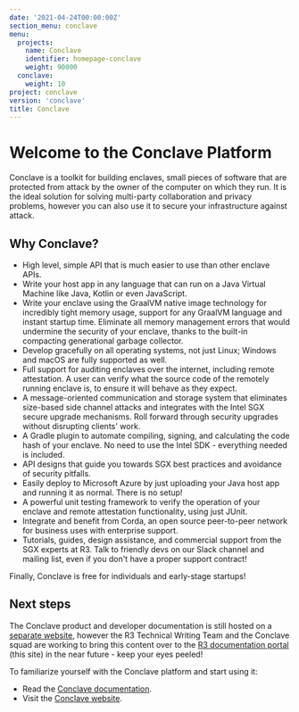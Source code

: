 ```yaml
---
date: '2021-04-24T00:00:00Z'
section_menu: conclave
menu:
  projects:
    name: Conclave
    identifier: homepage-conclave
    weight: 90000
  conclave:
    weight: 10
project: conclave
version: 'conclave'
title: Conclave
---
```


# Welcome to the Conclave Platform

Conclave is a toolkit for building enclaves, small pieces of software that are protected from attack by the owner of the computer on which they run. It is the ideal solution for solving multi-party collaboration and privacy problems, however you can also use it to secure your infrastructure against attack.

## Why Conclave?

* High level, simple API that is much easier to use than other enclave APIs.
* Write your host app in any language that can run on a Java Virtual Machine like Java, Kotlin or even JavaScript.
* Write your enclave using the GraalVM native image technology for incredibly tight memory usage, support for any GraalVM language and instant startup time. Eliminate all memory management errors that would undermine the security of your enclave, thanks to the built-in compacting generational garbage collector.
* Develop gracefully on all operating systems, not just Linux; Windows and macOS are fully supported as well.
* Full support for auditing enclaves over the internet, including remote attestation. A user can verify what the source code of the remotely running enclave is, to ensure it will behave as they expect.
* A message-oriented communication and storage system that eliminates size-based side channel attacks and integrates with the Intel SGX secure upgrade mechanisms. Roll forward through security upgrades without disrupting clients' work.
* A Gradle plugin to automate compiling, signing, and calculating the code hash of your enclave. No need to use the Intel SDK - everything needed is included.
* API designs that guide you towards SGX best practices and avoidance of security pitfalls.
* Easily deploy to Microsoft Azure by just uploading your Java host app and running it as normal. There is no setup!
* A powerful unit testing framework to verify the operation of your enclave and remote attestation functionality, using just JUnit.
* Integrate and benefit from Corda, an open source peer-to-peer network for business uses with enterprise support.
* Tutorials, guides, design assistance, and commercial support from the SGX experts at R3. Talk to friendly devs on our Slack channel and mailing list, even if you don't have a proper support contract!

Finally, Conclave is free for individuals and early-stage startups!

## Next steps

The Conclave product and developer documentation is still hosted on a [separate website](https://docs.conclave.net/), however the R3 Technical Writing Team and the Conclave squad are working to bring this content over to the [R3 documentation portal](https://docs.r3.com/) (this site) in the near future - keep your eyes peeled!

To familiarize yourself with the Conclave platform and start using it:

* Read the [Conclave documentation](https://docs.conclave.net/).
* Visit the [Conclave website](https://www.conclave.net/).
